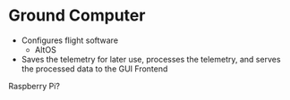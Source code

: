 Ground Computer
================
- Configures flight software
  - AltOS
- Saves the telemetry for later use, processes the telemetry, and serves the processed data to the GUI Frontend

Raspberry Pi?

